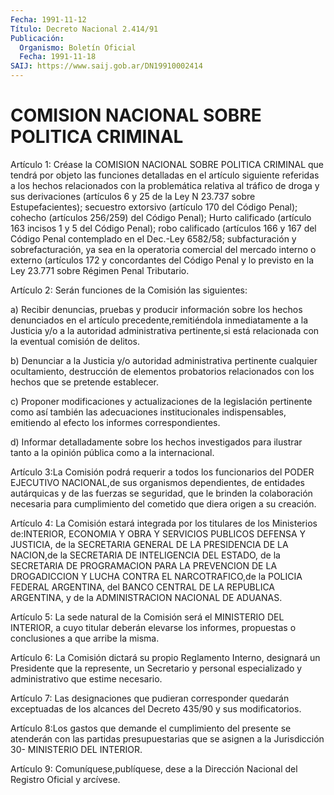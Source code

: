 ```yaml
---
Fecha: 1991-11-12
Título: Decreto Nacional 2.414/91
Publicación:
  Organismo: Boletín Oficial
  Fecha: 1991-11-18
SAIJ: https://www.saij.gob.ar/DN19910002414
---
```

# COMISION NACIONAL SOBRE POLITICA CRIMINAL

<a id="1"></a>
Artículo 1: Créase la COMISION NACIONAL SOBRE POLITICA CRIMINAL que  tendrá  por  objeto  las  funciones  detalladas en el artículo siguiente referidas a los hechos relacionados  con  la problemática relativa al tráfico de droga y sus derivaciones (artículos  6  y 25 de  la  Ley  N  23.737  sobre Estupefacientes); secuestro extorsivo (artículo 170 del Código  Penal);  cohecho  (artículos 256/259) del Código Penal); Hurto calificado (artículo 163  incisos  1  y  5 del Código  Penal);  robo  calificado  (artículos  166 y 167 del Código Penal  contemplado  en  el  Dec.-Ley  6582/58;  subfacturación    y sobrefacturación,  ya  sea  en  la operatoria comercial del mercado interno o externo (artículos 172  y concordantes del Código Penal y lo  previsto  en  la  Ley 23.771 sobre  Régimen  Penal  Tributario.

<a id="2"></a>
Artículo 2: Serán funciones de la Comisión las siguientes:

a) Recibir  denuncias,  pruebas  y  producir  información sobre los hechos    denunciados    en   el  artículo  precedente,remitiéndola inmediatamente  a la Justicia y/o  a  la  autoridad  administrativa pertinente,si  está    relacionada  con  la  eventual  comisión  de delitos.

b) Denunciar a la Justicia  y/o autoridad administrativa pertinente cualquier  ocultamiento,  destrucción    de  elementos  probatorios relacionados  con  los  hechos  que  se pretende  establecer.

c)  Proponer  modificaciones y actualizaciones  de  la  legislación pertinente  como   así  también  las  adecuaciones  institucionales indispensables, emitiendo  al efecto los informes correspondientes.

d)  Informar  detalladamente sobre  los  hechos  investigados  para ilustrar tanto  a  la  opinión  pública  como  a  la internacional.

<a id="3"></a>
Artículo 3:La Comisión podrá requerir a todos los funcionarios del PODER  EJECUTIVO  NACIONAL,de  sus  organismos dependientes, de entidades  autárquicas  y  de  las  fuerzas se  seguridad,  que  le brinden la colaboración necesaria para  cumplimiento  del  cometido que diera origen a su creación.

<a id="4"></a>
Artículo  4: La Comisión estará integrada por los titulares de los Ministerios  de:INTERIOR,  ECONOMIA Y OBRA Y SERVICIOS PUBLICOS DEFENSA Y JUSTICIA, de la SECRETARIA  GENERAL  DE LA PRESIDENCIA DE LA  NACION,de  la  SECRETARIA  DE  INTELIGENCIA DEL ESTADO,  de  la SECRETARIA DE PROGRAMACION PARA LA PREVENCION  DE LA DROGADICCION Y LUCHA CONTRA EL NARCOTRAFICO,de la POLICIA FEDERAL  ARGENTINA,  del BANCO  CENTRAL  DE  LA  REPUBLICA ARGENTINA, y de la ADMINISTRACION NACIONAL DE ADUANAS.

<a id="5"></a>
Artículo  5: La sede natural de la Comisión será el MINISTERIO DEL  INTERIOR,  a  cuyo  titular  deberán  elevarse  los  informes, propuestas o conclusiones a que arribe la misma.

<a id="6"></a>
Artículo  6: La Comisión dictará su propio Reglamento Interno, designará  un  Presidente   que  la  represente,  un  Secretario  y personal  especializado  y  administrativo  que  estime  necesario.

<a id="7"></a>
Artículo  7:  Las  designaciones  que  pudieran  corresponder quedarán  exceptuadas  de  los  alcances  del  Decreto 435/90 y sus modificatorios.

<a id="8"></a>
Artículo 8:Los gastos que demande el cumplimiento del presente se atenderán  con  las partidas presupuestarias que se asignen a la Jurisdicción 30- MINISTERIO DEL INTERIOR.

<a id="9"></a>
Artículo  9:  Comuníquese,publíquese,  dese  a  la  Dirección Nacional del Registro Oficial y arcívese.